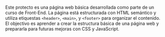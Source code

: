 Este protecto es una página web básica desarrollada como parte de un curso de Front-End.
La página está estructurada con HTML semántico y utiliza etiquestas `<header>`, `<main>`, y `<footer>` para organizar el contenido. El objectivo es aprender a crear la estructura básica de una página web y prepararla para futuras mejoras con CSS y JavaScript.